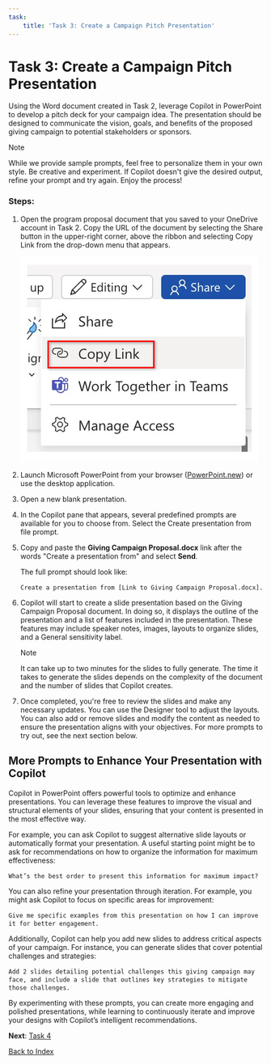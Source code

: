 ```yaml
---
task:
    title: 'Task 3: Create a Campaign Pitch Presentation'
---
```


# Task 3: Create a Campaign Pitch Presentation

Using the Word document created in Task 2, leverage Copilot in PowerPoint to develop a pitch deck for your campaign idea. The presentation should be designed to communicate the vision, goals, and benefits of the proposed giving campaign to potential stakeholders or sponsors.

> [!NOTE] 
> While we provide sample prompts, feel free to personalize them in your own style. Be creative and experiment. If Copilot doesn't give the desired output, refine your prompt and try again. Enjoy the process!

### Steps:

1. Open the program proposal document that you saved to your OneDrive account in Task 2. Copy the URL of the document by selecting the Share button in the upper-right corner, above the ribbon and selecting Copy Link from the drop-down menu that appears.

    ![Screenshot showing the Share menu and the Copy Link option highlighted.](../Labs/Media/share-menu-with-copy-link.png)

1. Launch Microsoft PowerPoint from your browser ([PowerPoint.new](https://PowerPoint.new)) or use the desktop application.

1. Open a new blank presentation.

1. In the Copilot pane that appears, several predefined prompts are available for you to choose from. Select the Create presentation from file prompt.

1. Copy and paste the **Giving Campaign Proposal.docx** link after the words "Create a presentation from" and select **Send**.

    The full prompt should look like:

    ```text
    Create a presentation from [Link to Giving Campaign Proposal.docx].
    ```

1. Copilot will start to create a slide presentation based on the Giving Campaign Proposal document. In doing so, it displays the outline of the presentation and a list of features included in the presentation. These features may include speaker notes, images, layouts to organize slides, and a General sensitivity label.

    > [!NOTE] 
    > It can take up to two minutes for the slides to fully generate. The time it takes to generate the slides depends on the complexity of the document and the number of slides that Copilot creates.

1. Once completed, you're free to review the slides and make any necessary updates. You can use the Designer tool to adjust the layouts. You can also add or remove slides and modify the content as needed to ensure the presentation aligns with your objectives. For more prompts to try out, see the next section below.

## More Prompts to Enhance Your Presentation with Copilot

Copilot in PowerPoint offers powerful tools to optimize and enhance presentations. You can leverage these features to improve the visual and structural elements of your slides, ensuring that your content is presented in the most effective way.

For example, you can ask Copilot to suggest alternative slide layouts or automatically format your presentation. A useful starting point might be to ask for recommendations on how to organize the information for maximum effectiveness:

 ```text
 What’s the best order to present this information for maximum impact?
 ```

You can also refine your presentation through iteration. For example, you might ask Copilot to focus on specific areas for improvement:

 ```text
 Give me specific examples from this presentation on how I can improve it for better engagement.
 ```
Additionally, Copilot can help you add new slides to address critical aspects of your campaign. For instance, you can generate slides that cover potential challenges and strategies:

 ```text
Add 2 slides detailing potential challenges this giving campaign may face, and include a slide that outlines key strategies to mitigate those challenges.
 ```
By experimenting with these prompts, you can create more engaging and polished presentations, while learning to continuously iterate and improve your designs with Copilot’s intelligent recommendations.

**Next**: [Task 4](https://maquinl.github.io/CELA-Academy-Microsoft-Copilot-Experience/Instructions/Labs/Task_4_Collaborate_Using_Pages.html)

[Back to Index](https://maquinl.github.io/CELA-Academy-Microsoft-Copilot-Experience/) 


